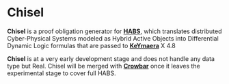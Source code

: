 # Chisel 

**Chisel** is a proof obligation generator for [**HABS**](http://arxiv.org/abs/1906.05704), which 
translates distributed Cyber-Physical Systems modeled as Hybrid Active Objects into Differential Dynamic Logic formulas that are passed to [**KeYmaera**](https://github.com/LS-Lab) X 4.8 

**Chisel** is at a very early development stage and does not handle any data type but Real. Chisel will be merged with [**Crowbar**](https://github.com/Edkamb/crowbar-tool) once it leaves the experimental stage to cover full HABS.
